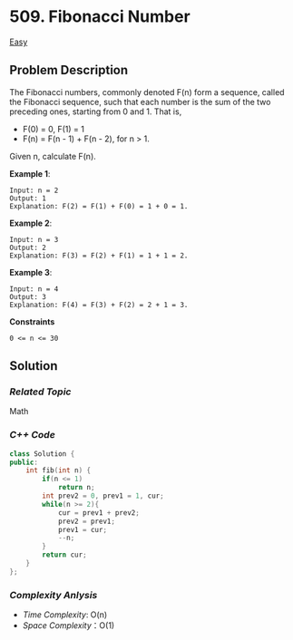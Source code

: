 # 509. Fibonacci Number
[Easy](https://leetcode.com/problems/fibonacci-number/description/)

## Problem Description

The Fibonacci numbers, commonly denoted F(n) form a sequence, called the Fibonacci sequence, such that each number is the sum of the two preceding ones, starting from 0 and 1. That is,

  - F(0) = 0, F(1) = 1
  - F(n) = F(n - 1) + F(n - 2), for n > 1.

Given n, calculate F(n).


**Example 1**:
```
Input: n = 2
Output: 1
Explanation: F(2) = F(1) + F(0) = 1 + 0 = 1.
```
**Example 2**:
```
Input: n = 3
Output: 2
Explanation: F(3) = F(2) + F(1) = 1 + 1 = 2.
```
**Example 3**:
```
Input: n = 4
Output: 3
Explanation: F(4) = F(3) + F(2) = 2 + 1 = 3.
```

**Constraints**
```
0 <= n <= 30
```

## Solution

### _Related Topic_
   Math

### _C++ Code_
```cpp
class Solution {
public:
    int fib(int n) {
        if(n <= 1)
            return n;
        int prev2 = 0, prev1 = 1, cur;
        while(n >= 2){
            cur = prev1 + prev2;
            prev2 = prev1;
            prev1 = cur;
            --n;
        }
        return cur;
    }
};
```

### _Complexity Anlysis_
- _Time Complexity_: O(n)
- _Space Complexity_：O(1)
